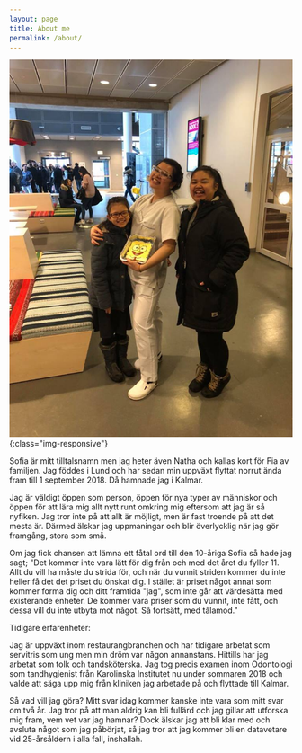 ```yaml
---
layout: page
title: About me
permalink: /about/
---
```

<!-- https://dev-notes.eu/2016/01/images-in-kramdown-jekyll/ -->
![pic1](/pics/pic1.jpg){:class="img-responsive"}

Sofia är mitt tilltalsnamn men jag heter även Natha och kallas kort för Fia av familjen. Jag föddes i Lund och har sedan min uppväxt flyttat norrut ända fram till 1 september 2018. Då hamnade jag i Kalmar. 

Jag är väldigt öppen som person, öppen för nya typer av människor och öppen för att lära mig allt nytt runt omkring mig eftersom att jag är så nyfiken. Jag tror inte på att allt är möjligt, men är fast troende på att det mesta är. Därmed älskar jag uppmaningar och blir överlycklig när jag gör framgång, stora som små.

Om jag fick chansen att lämna ett fåtal ord till den 10-åriga Sofia så hade jag sagt; "Det kommer inte vara lätt för dig från och med det året du fyller 11. Allt du vill ha måste du strida för, och när du vunnit striden kommer du inte heller få det det priset du önskat dig. I stället är priset något annat som kommer forma dig och ditt framtida "jag", som inte går att värdesätta med existerande enheter. De kommer vara priser som du vunnit, inte fått, och dessa vill du inte utbyta mot något. Så fortsätt, med tålamod."

Tidigare erfarenheter:

Jag är uppväxt inom restaurangbranchen och har tidigare arbetat som servitris som ung men min dröm var någon annanstans. Hittills har jag arbetat som tolk och tandsköterska. Jag tog precis examen inom Odontologi som tandhygienist från Karolinska Institutet nu under sommaren 2018 och valde att säga upp mig från kliniken jag arbetade på och flyttade till Kalmar.

Så vad vill jag göra? Mitt svar idag kommer kanske inte vara som mitt svar om två år. Jag tror på att man aldrig kan bli fullärd och jag gillar att utforska mig fram, vem vet var jag hamnar? Dock älskar jag att bli klar med och avsluta något som jag påbörjat, så jag tror att jag kommer bli en datavetare vid 25-årsåldern i alla fall, inshallah. 